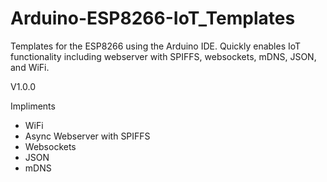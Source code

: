 # Arduino-ESP8266-IoT_Templates
Templates for the ESP8266 using the Arduino IDE. Quickly enables IoT functionality including webserver with SPIFFS, websockets, mDNS, JSON, and WiFi.

V1.0.0

Impliments
- WiFi
- Async Webserver with SPIFFS
- Websockets
- JSON
- mDNS
